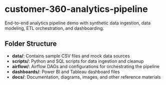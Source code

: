 # customer-360-analytics-pipeline
End-to-end analytics pipeline demo with synthetic data ingestion, data modeling, ETL orchestration, and dashboarding.

## Folder Structure

- **data/**: Contains sample CSV files and mock data sources
- **scripts/**: Python and SQL scripts for data ingestion and cleanup
- **airflow/**: Airflow DAGs and configurations for orchestrating the pipeline
- **dashboards/**: Power BI and Tableau dashboard files
- **docs/**: Documentation, diagrams, images, and other reference materials
